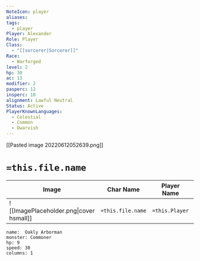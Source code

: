 ```yaml
---
NoteIcon: player
aliases: 
tags:
  - player
Player: Alexander
Role: Player
Class:
  - "[[sorcerer|Sorcerer]]"
Race:
  - Warforged
level: 2
hp: 30
ac: 13
modifier: 2
pasperc: 12
insperc: 10
alignment: Lawful Neutral
Status: Active
PlayerKnownLanguages:
  - Celestial
  - Common
  - Dwarvish
---
```




[[Pasted image 20220612052639.png]]

# `=this.file.name`

| Image                                              | Char Name         | Player Name    | Class         | Race         | Level         |
| -------------------------------------------------- | ----------------- | -------------- | ------------- | ------------ | ------------- |
| ![[ImagePlaceholder.png\|cover hsmall]] | `=this.file.name` |  `=this.Player` | `=this.Class` | `=this.Race` | `=this.level` |


```statblock
name:  Oakly Arborman
monster: Commoner
hp: 9
speed: 30
columns: 1
```